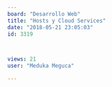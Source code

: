 ```yaml
---
board: "Desarrollo Web"
title: "Hosts y Cloud Services"
date: "2018-05-21 23:05:03"
id: 3319



views: 21
user: "Meduka Meguca"

---
```

